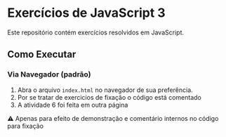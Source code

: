 # Exercícios de JavaScript 3

Este repositório contém exercícios resolvidos em JavaScript.

## Como Executar

### Via Navegador (padrão)
1. Abra o arquivo `index.html` no navegador de sua preferência.
2. Por se tratar de exercicios de fixação o código está comentado
3. A atividade 6 foi feita em outra página

⚠️ Apenas para efeito de demonstração e comentário internos no código para fixação

